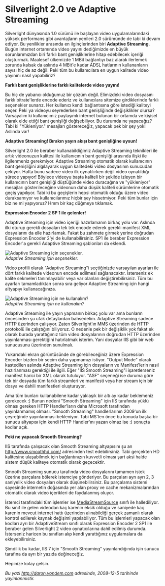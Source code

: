 # Silverlight 2.0 ve Adaptive Streaming 

Silverlight dünyasında 1.0 sürümü ile başlayan video uygulamalarındaki
yüksek performans gibi avantajların yenileri 2.0 sürümünde de tabi ki
devam ediyor. Bu yenilikler arasında en ilginçlerinden biri **Adaptive
Streaming**. Bugün internet ortamında video yayını dediğimizde en büyük
sorunlarımızdan biri farklı bant genişliklerine hitap edebilecek içeriği
oluşturmak. Maalesef ülkemizde 1 MBit bağlantıyı baz alarak ilerlemek
zorunda kalsak da aslında 4 MBit'e kadar ADSL hatlarının kullananların
sayısı hiç de az değil. Peki tüm bu kullanıcılara en uygun kalitede
video yayınını nasıl yapabiliriz?

**Farklı bant genişliklerine farklı kalitelerde video yayını!**

Bu hiç de yabancı olduğumuz bir çözüm değil. Elimizdeki video dosyasını
farklı bitrate'lerde encode ederiz ve kullanıcılara sitemize
girdiklerinde farklı seçenekler sunarız. Her kullanıcı kendi
bağlantısına göre istediği kaliteyi seçer. Peki ya videoyu seyrederken
bant genişliğinde değişiklikler olursa? Varsayalım ki kullanıcımız
paylaşımlı internet bulunan bir ortamda ve kişisel olarak elde ettiği
bant genişliği değişebiliyor. Bu durumda ne yapacağız? Tabi ki
"Yükleniyor." mesajları göstereceğiz, yapacak pek bir şey yok! Aslında
var!

**Adaptive Streaming! Bırakın yayın akışı bant genişliğine uysun!**

Silverlight 2.0 ile beraber kullanabildiğimiz Adaptive Streaming
teknikleri ile artık videonuzun kalitesi ile kullanıcının bant genişliği
arasında ilişki ile ilgilenmeniz gerekmiyor. Adaptive Streaming otomatik
olarak kullanıcının bant genişliğini algılayarak uygun kalitedeki video
dosyasının sunucudan çekiyor. Hatta bunu sadece video ilk oynatılırken
değil video oynatıldığı sürece yapıyor! Böylece videoyu başta kaliteli
bir şekilde izleyen bir kullanıcının bant genişliği düştüğünde video
duracağına ve "yükleniyor" mesajları gösterileceğine videonun daha düşük
kaliteli sürümlerine otomatik geçiş yapılıyor. Tabi ki bu geçişlerin
hepsi otomatik olduğu üzere video duraksamıyor ve kullanıcılarımız
hiçbir şey hissetmiyor. Peki tüm bunlar için biz ne mi yapıyoruz? Hmm
bir kaç düğmeye tıklamak.

**Expression Encoder 2 SP 1 ile gelenler!**

Adaptive Streaming için video içeriği hazırlamanın birkaç yolu var.
Aslında ilki oturup gerekli dosyaları tek tek encode ederek gerekli
manifest XML dosyalarını da elle hazırlamak. Fakat bu zahmete girmek
yerine doğrudan Expression Encoder 2'yi de kullanabilirsiniz. SP1 ile
beraber Expression Encoder'a gerekli Adaptive Streaming şablonları da
eklendi.

![Adaptive Streaming için
seçenekler.](media/Silverlight_2_0_ve_Adaptive_Streaming/04122008_1.png)\
*Adaptive Streaming için seçenekler.*

Video profili olarak "Adaptive Streaming"i seçtiğinizde varsayılan
ayarları ile dört farklı kalitede videonun encode edilmesi
sağlanacaktır. İsterseniz ek kalite sekmeleri tanımlayabilir veya var
olanları değiştirebilirsiniz. Tüm bu ayarları tamamladıktan sonra sıra
geliyor Adaptive Streaming için hangi altyapıyı kullanacağınıza.

![Adaptive Streaming için ne
kullanalım?](media/Silverlight_2_0_ve_Adaptive_Streaming/04122008_2.png)\
*Adaptive Streaming için ne kullanalım?*

Adaptive Streaming ile yayın yapmanın birkaç yolu var ama bunların
öncesinden şu ufak detaylardan bahsedelim. Adaptive Streaming sadece
HTTP üzerinden çalışıyor. Zaten Silverlight'ın MMS üzerinden de HTTP
protokolü ile çalıştığını biliyoruz. O nedenle pek bir değişiklik yok
fakat ek olarak burada yarattığımız tüm video dosyalarının doğrudan HTTP
üzerinden yayınlanması gerektiğini hatırlatmak isterim. Yani dosyalar
IIS gibi bir web sunucusunu üzerinden sunulmalı.

Yukarıdaki ekran görüntüsünde de görebileceğiniz üzere Expression
Encoder bizden bir seçim daha yapmamızı istiyor. "Output Mode" olarak
kastedilen aslında Adaptive Streaming için dosyaların ve Manifest'lerin
nasıl hazırlanması gerektiği ile ilgili. Eğer "IIS Smooth Streaming"i
işaretlerseniz manifest harici bir XML olarak tutuluyor. "ASF" seçeneği
ise duruma göre tek bir dosyada tüm farklı streamleri ve manifesti veya
her stream için bir dosya ve dahili manifestleri oluşturuyor.

Ama tüm bunları kullanabilene kadar yaklaşık bir altı ay kadar
beklemeniz gerekecek :) Bunun nedeni "Smooth Streaming" için IIS
tarafında yüklü olması gereken HTTP Handler'ların daha Microsoft
tarafından yayınlanmamış olması. "Smooth Streaming" handlerlarının
2009'un ilk çeyreğinde yayınlanması bekleniyor. Tabi MS'ten önce bu
konuda başka bir sunucu altyapısı için kendi HTTP Handler'ını yazan
olmaz ise :) sonuçta kodlar açık.

**Peki ne yapacak Smooth Streaming?**

IIS tarafında çalışacak olan Smooth Streaming altyapısını şu an
<http://www.smoothhd.com/> adresinden test edebilirsiniz. Tabi gerçekten
HD kalitesine ulaşabilmek için bağlantınızın kuvvetli olması şart aksi
halde sistem düşük kaliteye otomatik olarak geçecektir.

Smooth Streaming sunucu tarafında video dosyalarını tamamen istek
üzerine parçalara bölerek istemciye gönderiyor. Bu parçaları ayrı ayrı
2, 3 saniyelik video dosyaları olarak düşünebilirsiniz. Bu parçalama
sistemi sayesinde internetin doğasında yer alan proxy ve cache
mekanizmalarından otomatik olarak video içerikleri de faydalanmış
oluyor.

İstemci tarafındaki tüm işlemler ise
[MediaStreamSource](http://msdn.microsoft.com/en-us/library/system.windows.media.mediastreamsource(VS.95).aspx)
sınıfı ile hallediliyor. Bu sınıf ile gelen videodan kaç karenin eksik
olduğu ve saniyede kaç karenin mevcut internet hattı üzerinden
alınabildiği gerçek zamanlı olarak kontrol edilerek kaynak değişimi
yapılabiliyor. Tüm bu işlemleri yapacak olan kodları ayrı bir
AdaptiveStream sınıfı olarak Expression Encoder 2 SP1 ile beraber gelen
Silverlight 2 video oynatıcılarına dahil edilmiş durumda. İsterseniz
haricen bu sınıfları alıp kendi yarattığınız uygulamalara da
ekleyebilirsiniz.

Şimdilik bu kadar, IIS 7 için "Smooth Streaming" yayınlandığında işin
sunucu tarafına da ayrı bir yazıda değineceğiz.

Hepinize kolay gelsin.


*Bu yazi http://daron.yondem.com adresinde, 2008-12-5 tarihinde yayinlanmistir.*